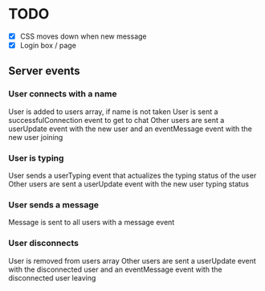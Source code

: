 # TODO

- [x] CSS moves down when new message
- [x] Login box / page

## Server events

### User connects with a name

User is added to users array, if name is not taken
User is sent a successfulConnection event to get to chat
Other users are sent a userUpdate event with the new user and an eventMessage event with the new user joining

### User is typing

User sends a userTyping event that actualizes the typing status of the user
Other users are sent a userUpdate event with the new user typing status

### User sends a message

Message is sent to all users with a message event

### User disconnects

User is removed from users array
Other users are sent a userUpdate event with the disconnected user and an eventMessage event with the disconnected user leaving
